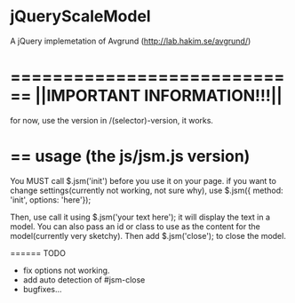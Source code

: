 jQueryScaleModel
================
A jQuery implemetation of Avgrund (http://lab.hakim.se/avgrund/)

============================
||IMPORTANT INFORMATION!!!||
============================
for now, use the version in /(selector)-version, it works.

==
usage (the js/jsm.js version)
==
You MUST call $.jsm('init') before you use it on your page.
if you want to change settings(currently not working, not sure why), use $.jsm({ method: 'init', options: 'here'});

Then, use call it using $.jsm('your text here'); it will display the text in a model. You can also pass an id or class to use as the content for the model(currently very sketchy). Then add $.jsm('close'); to close the model.

======
TODO
- fix options not working.
- add auto detection of #jsm-close
- bugfixes...